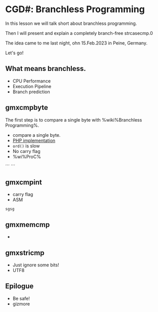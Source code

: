 # CGD#: Branchless Programming

In this lesson we will talk short about branchless programming.

Then I will present and explain a completely branch-free strcasecmp.0

The idea came to me last night, ohn 15.Feb.2023 in Peine, Germany.

Let's go!


## What means branchless.

 - CPU Performance
 - Execution Pipeline
 - Branch prediction

## gmxcmpbyte

The first step is to compare a single byte with %wiki%Branchless Programming%.


 - compare a single byte.
 - [PHP implementation](./GMX.php)
 - `ord()` is slow
 - No carry flag
 - %wi%ProC%
 

´´´
´´´
 
## gmxcmpint

 - carry flag
 - ASM

```
sgsg

```

## gmxmemcmp

 - 
 
## gmxstricmp

 - Just ignore some bits!
 - UTF8

 
## Epilogue

 - Be safe!
 - gizmore

